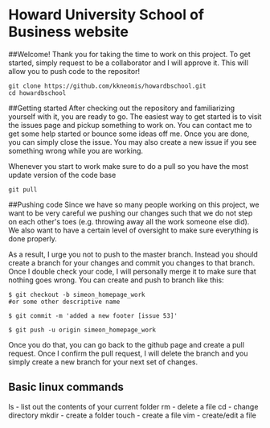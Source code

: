 # Howard University School of Business website

##Welcome!
  Thank you for taking the time to work on this project. To get started, simply request to be a collaborator and I will approve it. This will allow you to push code to the repositor!
  ~~~
  git clone https://github.com/kkneomis/howardbschool.git
  cd howardbschool
  ~~~

##Getting started 
  After checking out the repository and familiarizing yourself with it, you are ready to go. The easiest way to get started is to visit the issues page and pickup something to work on. You can contact me to get some help started or bounce some ideas off me. Once you are done, you can simply close the issue. You may also create a new issue if you see something wrong while you are working.
  
  Whenever you start to work make sure to do a pull so you have the most update version of the code base
  
  ~~~
  git pull
  ~~~
 
##Pushing code
  Since we have so many people working on this project, we want to be very careful we pushing our changes such that we do not step on each other's toes (e.g. throwing away all the work someone else did). We also want to have a certain level of oversight to make sure everything is done properly. 
  
  As a result, I urge you not to push to the master branch. Instead you should create a branch for your changes and commit you changes to that branch. Once I double check your code, I will personally merge it to make sure that nothing goes wrong. You can create and push to branch like this:
  ~~~
  $ git checkout -b simeon_homepage_work  
  #or some other descriptive name
  
  $ git commit -m 'added a new footer [issue 53]'

  $ git push -u origin simeon_homepage_work
  ~~~

  Once you do that, you can go back to the github page and create a pull request. Once I confirm the pull request, I will delete the branch and you simply create a new branch for your next set of changes.

## Basic linux commands

  ls - list out the contents of your current folder
  rm - delete a file
  cd - change directory
  mkdir - create a folder
  touch - create a file
  vim - create/edit a file
